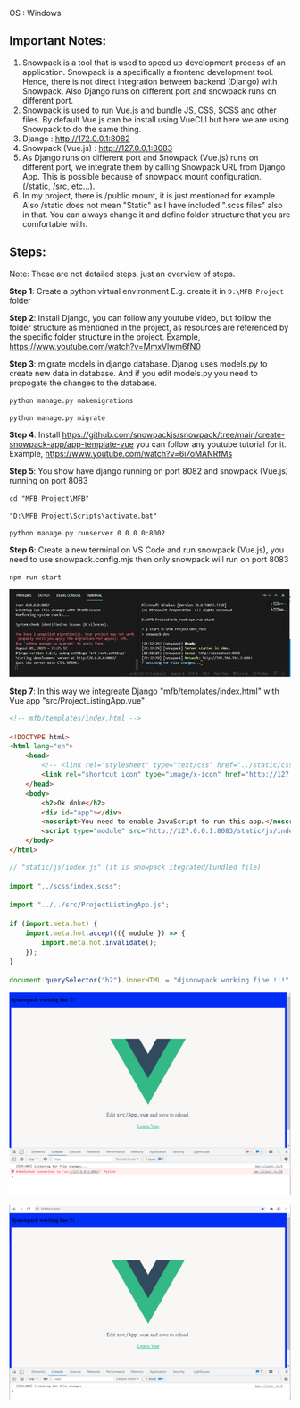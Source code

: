 OS : Windows

## Important Notes:

1. Snowpack is a tool that is used to speed up development process of an application. Snowpack is a specifically a frontend development tool. Hence, there is not direct integration between backend (Django) with Snowpack. Also Django runs on different port and snowpack runs on different port.
2. Snowpack is used to run Vue.js and bundle JS, CSS, SCSS and other files. By default Vue.js can be install using VueCLI but here we are using Snowpack to do the same thing.
3. Django : http://172.0.0.1:8082
4. Snowpack (Vue.js) : http://127.0.0.1:8083
5. As Django runs on different port and Snowpack (Vue.js) runs on different port, we integrate them by calling Snowpack URL from Django App. This is possible because of snowpack mount configuration. (/static, /src, etc...). 
6. In my project, there is /public mount, it is just mentioned for example. Also /static does not mean "Static" as I have included ".scss files" also in that. You can always change it and define folder structure that you are comfortable with.


## Steps: 
Note: These are not detailed steps, just an overview of steps.

**Step 1**: Create a python virtual environment
E.g. create it in `D:\MFB Project` folder

**Step 2**: Install Django, you can follow any youtube video, but follow the folder structure as mentioned in the project, as resources are referenced by the specific folder structure in the project. Example, https://www.youtube.com/watch?v=MmxVlwm6fN0

**Step 3**: migrate models in django database. Djanog uses models.py to create new data in database. And if you edit models.py you need to propogate the changes to the database.

`python manage.py makemigrations`

`python manage.py migrate`

**Step 4**: Install https://github.com/snowpackjs/snowpack/tree/main/create-snowpack-app/app-template-vue you can follow any youtube tutorial for it. Example, https://www.youtube.com/watch?v=6i7oMANRfMs

**Step 5**: You show have django running on port 8082 and snowpack (Vue.js) running on port 8083

`cd "MFB Project\MFB"`

`"D:\MFB Project\Scripts\activate.bat"`

`python manage.py runserver 0.0.0.0:8002`

**Step 6**: Create a new terminal on VS Code and run snowpack (Vue.js), you need to use snowpack.config.mjs then only snowpack will run on port 8083

`npm run start`

![Django and Snowpack (Vue.js) on different port](2.PNG)

**Step 7**: In this way we integreate Django "mfb/templates/index.html" with Vue app "src/ProjectListingApp.vue"

```html
<!-- mfb/templates/index.html --> 

<!DOCTYPE html>
<html lang="en">
    <head>
        <!-- <link rel="stylesheet" type="text/css" href="../static/css/index.css" /> -->
        <link rel="shortcut icon" type="image/x-icon" href="http://127.0.0.1:8083/public/favicon.ico" />
    </head>
    <body>
        <h2>Ok doke</h2>
        <div id="app"></div>
        <noscript>You need to enable JavaScript to run this app.</noscript>
        <script type="module" src="http://127.0.0.1:8083/static/js/index.js"></script>
    </body>
</html>

```

```js
// "static/js/index.js" (it is snowpack itegrated/bundled file)

import "../scss/index.scss";

import "../../src/ProjectListingApp.js";

if (import.meta.hot) {
    import.meta.hot.accept(({ module }) => {
        import.meta.hot.invalidate();
    });
}

document.querySelector("h2").innerHTML = "djsnowpack working fine !!!";

```


![Django and Vue Successful Integration](1.PNG)

![Snowpack Server](3.PNG)
